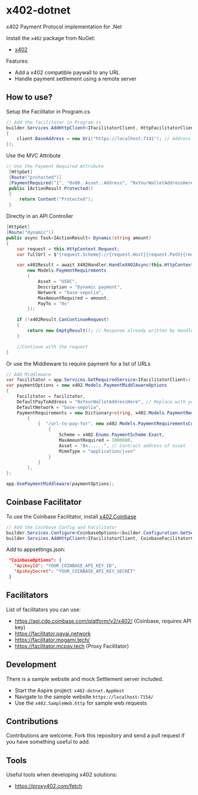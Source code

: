 # x402-dotnet
x402 Payment Protocol implementation for .Net

Install the `x402` package from NuGet:
- [x402](https://nuget.org/packages/x402)


Features:
- Add a x402 compatible paywall to any URL
- Handle payment settlement using a remote server

## How to use?

Setup the Facilitator in Program.cs
```cs
// Add the facilitator in Program.cs
builder.Services.AddHttpClient<IFacilitatorClient, HttpFacilitatorClient>(client =>
{
    client.BaseAddress = new Uri("https://localhost:7141"); // Address of your facilitator
});
```

Use the MVC Attribute
```cs
// Use the Payment Required Attribute
 [HttpGet]
 [Route("protected")]
 [PaymentRequired("1", "0x00..Asset..Address", "0xYourWalletAddressHere", "base-sepolia")]
 public IActionResult Protected()
 {
     return Content("Protected");
 }

```
Directly in an API Controller
```cs
[HttpGet]
[Route("dynamic")]
public async Task<IActionResult> Dynamic(string amount)
{
    var request = this.HttpContext.Request;
    var fullUrl = $"{request.Scheme}://{request.Host}{request.Path}{request.QueryString}";

    var x402Result = await X402Handler.HandleX402Async(this.HttpContext, facilitator, fullUrl,
        new Models.PaymentRequirements
        {
            Asset = "USDC",
            Description = "Dynamic payment",
            Network = "base-sepolia",
            MaxAmountRequired = amount,
            PayTo = "0x"
        });

    if (!x402Result.CanContinueRequest)
    {
        return new EmptyResult(); // Response already written by HandleX402Async, so just exit
    }

    //Continue with the request
}
```


Or use the Middleware to require payment for a list of URLs
```cs
// Add Middleware
var facilitator = app.Services.GetRequiredService<IFacilitatorClient>();
var paymentOptions = new x402.Models.PaymentMiddlewareOptions
{
    Facilitator = facilitator,
    DefaultPayToAddress = "0xYourWalletAddressHere", // Replace with your actual wallet address
    DefaultNetwork = "base-sepolia",
    PaymentRequirements = new Dictionary<string, x402.Models.PaymentRequirementsConfig>()
        {
            {  "/url-to-pay-for", new x402.Models.PaymentRequirementsConfig
                {
                    Scheme = x402.Enums.PaymentScheme.Exact,
                    MaxAmountRequired = 1000000,
                    Asset = "0x......", // Contract address of asset
                    MimeType = "application/json"
                }
            }
        },
};

app.UsePaymentMiddleware(paymentOptions);

```

## Coinbase Facilitator
To use the Coinbase Facilitator, install [x402.Coinbase](https://nuget.org/packages/x402.Coinbase)

```cs
// Add the Coinbase Config and Facilitator
builder.Services.Configure<CoinbaseOptions>(builder.Configuration.GetSection(nameof(CoinbaseOptions)));
builder.Services.AddHttpClient<IFacilitatorClient, CoinbaseFacilitatorClient>();
```

Add to appsettings.json:
```json
 "CoinbaseOptions": {
   "ApiKeyId": "YOUR_COINBASE_API_KEY_ID",
   "ApiKeySecret": "YOUR_COINBASE_API_KEY_SECRET"
 }
```


## Facilitators
List of facilitators you can use:
- https://api.cdp.coinbase.com/platform/v2/x402/ (Coinbase, requires API key)
- https://facilitator.payai.network
- https://facilitator.mogami.tech/
- https://facilitator.mcpay.tech (Proxy Facilitator)


## Development
There is a sample website and mock Settlement server included.  
- Start the Aspire project: `x402-dotnet.AppHost`
- Navigate to the sample website `https://localhost:7154/`
- Use the `x402.SampleWeb.http` for sample web requests

## Contributions
Contributions are welcome. Fork this repository and send a pull request if you have something useful to add.


## Tools
Useful tools when developing x402 solutions:
- https://proxy402.com/fetch

